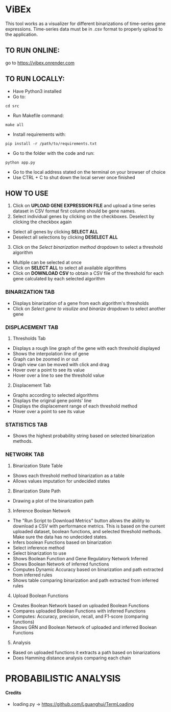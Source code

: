 # ViBEx

This tool works as a visualizer for different binarizations of
time-series gene expressions. Time-series data must be in .csv
format to properly upload to the application.

## TO RUN ONLINE:

go to https://vibex.onrender.com

## TO RUN LOCALLY:

- Have Python3 installed
- Go to:
```
cd src
```
- Run Makefile command:
```
make all
```
- Install requirements with:
```
pip install -r /path/to/requirements.txt
```
- Go to the folder with the code and run:
```
python app.py
```
- Go to the local address stated on the terminal on your
	browser of choice
- Use CTRL + C to shut down the local server once finished


## HOW TO USE

1. Click on **UPLOAD GENE EXPRESSION FILE** and upload a time series dataset in CSV format first column should be gene names. 
2. Select individual genes by clicking on the checkboxes. Deselect by clicking the checkbox again
  - Select all genes by clicking **SELECT ALL**
  - Deselect all selections by clicking **DESELECT ALL**
3. Click on the *Select binarization method* dropdown to select a threshold algorithm
  - Multiple can be selected at once
  - Click on **SELECT ALL** to select all available algorithms
  - Click on **DOWNLOAD CSV** to obtain a CSV file of the threshold for each gene calculated by
	each selected algorithm

### BINARIZATION TAB

 - Displays binarization of a gene from each algorithm's thresholds
 - Click on *Select gene to visulize and binarize* dropdown to select another gene

### DISPLACEMENT TAB


1. Thresholds Tab
 - Displays a rough line graph of the gene with each threshold displayed
 - Shows the interpolation line of gene
 - Graph can be zoomed in or out
 - Graph view can be moved with click and drag
 - Hover over a point to see its value
 - Hover over a line to see the threshold value
 
2. Displacement Tab
 - Graphs according to selected algorithms
 - Displays the original gene points' line
 - Displays the displacement range of each threshold method
 - Hover over a point to see its value


### STATISTICS TAB

- Shows the highest probability string based on selected binarization methods.

### NETWORK TAB

1. Binarization State Table
- Shows each threshold method binarization as a table
- Allows values imputation for undecided states
2. Binarization State Path
- Drawing a plot of the binarization path
3. Inference Boolean Network
- The "Run Script to Download Metrics" button allows the ability to download a CSV with performance metrics. This is based on the current uploaded dataset, boolean functions, and selected threshold methods. Make sure the data has no undecided states. 
- Infers boolean Functions based on binarization
- Select inference method
- Select binarization to use
- Shows Boolean Function and Gene Regulatory Network Inferred
- Shows Boolean Network of inferred functions
- Computes Dynamic Accuracy based on binarization and path extracted from inferred rules
- Shows table comparing binarization and path extracted from inferred rules
4. Upload Boolean Functions
- Creates Boolean Network based on uploaded Boolean Functions
- Compares uploaded Boolean Functions with inferred Functions 
- Computes: Accuracy, precision, recall, and F1-score (comparing functions)
- Shows GRN and Boolean Network of uploaded and inferred Boolean Functions
5. Analysis
- Based on uploaded functions it extracts a path based on binarizations
- Does Hamming distance analysis comparing each chain 

# PROBABILISTIC ANALYSIS

#### Credits

- loading.py -> https://github.com/Lguanghui/TermLoading